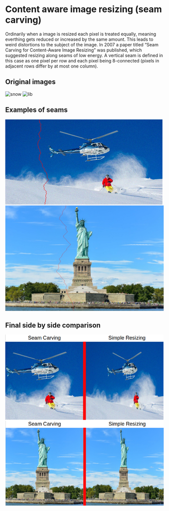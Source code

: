 # Content aware image resizing (seam carving)
Ordinarily when a image is resized each pixel is treated equally, meaning everthing gets reduced or increased by the same amount. This leads to weird distortions to the subject of the image.
In 2007 a paper titled “Seam Carving for Content-Aware Image Resizing” was published, which suggested resizing along seams of low energy. A vertical seam is defined in this case as one pixel per row and each pixel being 8-connected (pixels in adjacent rows differ by at most one column).

## Original images
![snow](.examples/snow.png)
![lib](.examples/lib.png)

## Examples of seams
![snow](./examples/snow_seam.png)
![lib](./examples/lib_seam.jpg)

## Final side by side comparison
![snow](./examples/snow-sbs.PNG)
![lib](./examples/lib-sbs.PNG)
